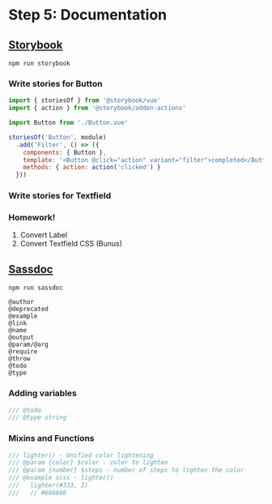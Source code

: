 # Step 5: Documentation

## [Storybook](https://storybook.js.org/)

`npm run storybook`

### Write stories for Button

```js
import { storiesOf } from '@storybook/vue'
import { action } from '@storybook/addon-actions'

import Button from './Button.vue'

storiesOf('Button', module)
  .add('Filter', () => ({
    components: { Button },
    template: '<Button @click="action" variant="filter">completed</Button>',
    methods: { action: action('clicked') }
  }))
```


### Write stories for Textfield


### Homework!

1. Convert Label
2. Convert Textfield CSS (Bunus)

## [Sassdoc](http://sassdoc.com/)

`npm run sassdoc`

```
@author
@deprecated
@example
@link
@name
@output
@param/@arg
@require
@throw
@todo
@type

```

### Adding variables
```scss
/// @todo
/// @type string
```

### Mixins and Functions

```scss
/// lighter() - Unified color lightening
/// @param {color} $color - color to lighten
/// @param {number} $steps - number of steps to lighten the color
/// @example scss - lighter()
///   lighter(#333, 2)
///   // #666666
```
